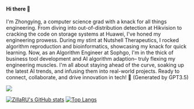 #### Hi there 👋 
I'm Zhongying, a computer science grad with a knack for all things engineering. From diving into out-of-distribution detection at Hikvision to cracking the code on storage systems at Huawei, I've honed my engineering prowess. During my stint at Nutshell Therapeutics, I rocked algorithm reproduction and bioinformatics, showcasing my knack for quick learning. Now, as an Algorithm Engineer at Sophgo, I'm in the thick of business tool development and AI algorithm adaption– truly flexing my engineering muscles. I'm all about staying ahead of the curve, soaking up the latest AI trends, and infusing them into real-world projects. Ready to connect, collaborate, and drive innovation in tech! 🚀 (Generated by GPT3.5)

![](https://komarev.com/ghpvc/?username=ZillaRU)

<!-- ![Visitor Count](https://profile-counter.glitch.me/ZillaRU/count.svg) -->
<!--
**ZillaRU/ZillaRU** is a ✨ _special_ ✨ repository because its `README.md` (this file) appears on your GitHub profile.
-->
[![ZillaRU's GitHub stats](https://github-readme-stats.vercel.app/api?username=ZillaRU&show_icons=true&count_private=true&theme=radical)](https://github.com/anuraghazra/github-readme-stats)
[![Top Langs](https://github-readme-stats.vercel.app/api/top-langs/?username=ZillaRU&layout=compact)](https://github.com/anuraghazra/github-readme-stats)


